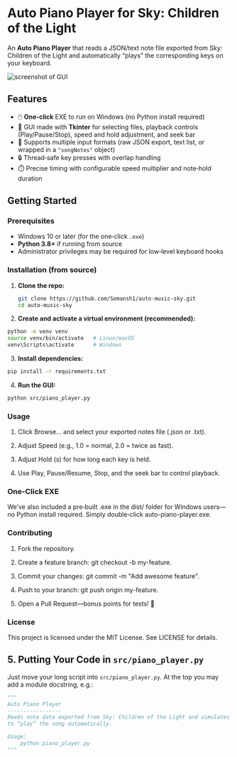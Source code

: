 # Auto Piano Player for Sky: Children of the Light

An **Auto Piano Player** that reads a JSON/text note file exported from Sky: Children of the Light and automatically “plays” the corresponding keys on your keyboard.

![screenshot of GUI](path/to/screenshot.png)

## Features

- 🖱️ **One‑click** EXE to run on Windows (no Python install required)  
- 🎹 GUI made with **Tkinter** for selecting files, playback controls (Play/Pause/Stop), speed and hold adjustment, and seek bar  
- 🔀 Supports multiple input formats (raw JSON export, text list, or wrapped in a `"songNotes"` object)  
- 🔒 Thread‑safe key presses with overlap handling  
- ⏱️ Precise timing with configurable speed multiplier and note‑hold duration  

## Getting Started

### Prerequisites

- Windows 10 or later (for the one‑click `.exe`)  
- **Python 3.8+** if running from source  
- Administrator privileges may be required for low‑level keyboard hooks

### Installation (from source)

1. **Clone the repo:**

   ```bash
   git clone https://github.com/Somansh1/auto-music-sky.git
   cd auto-music-sky
   ```
   
2. **Create and activate a virtual environment (recommended):**

```bash
python -m venv venv
source venv/bin/activate   # Linux/macOS
venv\Scripts\activate      # Windows
```

3. **Install dependencies:**

```bash
pip install -r requirements.txt
```

4. **Run the GUI:**

```bash
python src/piano_player.py
```

### Usage

1. Click Browse... and select your exported notes file (.json or .txt).

2. Adjust Speed (e.g., 1.0 = normal, 2.0 = twice as fast).

3. Adjust Hold (s) for how long each key is held.

4. Use Play, Pause/Resume, Stop, and the seek bar to control playback.

### One‑Click EXE

We’ve also included a pre‑built .exe in the dist/ folder for Windows users—no Python install required. Simply double‑click auto-piano-player.exe.

### Contributing

1. Fork the repository.

2. Create a feature branch: git checkout -b my-feature.

3. Commit your changes: git commit -m "Add awesome feature".

4. Push to your branch: git push origin my-feature.

5. Open a Pull Request—bonus points for tests! 🧪

### License
This project is licensed under the MIT License. See LICENSE for details.


## 5. Putting Your Code in `src/piano_player.py`

Just move your long script into `src/piano_player.py`. At the top you may add a module docstring, e.g.:

```python
"""
Auto Piano Player
-----------------
Reads note data exported from Sky: Children of the Light and simulates key presses
to “play” the song automatically.

Usage:
    python piano_player.py
"""
```